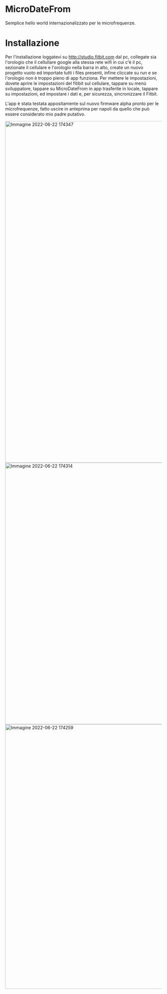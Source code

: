 # MicroDateFrom
Semplice hello world internazionalizzato per le microfrequenze.

# Installazione

Per l'installazione loggatevi su http://studio.fitbit.com dal pc, collegate sia l'orologio che il cellullare google alla stessa rete wifi in cui c'è il pc, sezionate il cellulare e l'orologio nella barra in alto, create un nuovo progetto vuoto ed importate tutti i files presenti, infine cliccate su run e se l'orologio non  è troppo pieno di app funziona.
Per mettere le impostazioni, dovete aprire le impostazioni del fitibit sul cellulare, tappare su menù sviluppatore, tappare su MicroDateFrom in app trasferite in locale, tappare su impostazioni, ed impostare i dati  e, per sicurezza, sincronizzare il Fitbit.

L'app è stata testata appositamente sul nuovo firmware alpha pronto per le microfrequenze, fatto uscire in anteprima per napoli da quello che può essere considerato mio padre putativo.

<img width="1098" alt="Immagine 2022-06-22 174347" src="https://user-images.githubusercontent.com/49764967/175074582-c9c4d374-8004-45c4-8edd-f6ad11a356d1.png">
<img width="841" alt="Immagine 2022-06-22 174314" src="https://user-images.githubusercontent.com/49764967/175074594-4f9368f8-13a0-49f6-a72c-fbaed1a3650a.png">
<img width="850" alt="Immagine 2022-06-22 174259" src="https://user-images.githubusercontent.com/49764967/175074595-947550e8-f031-4c2d-8304-a8687088c437.png">

